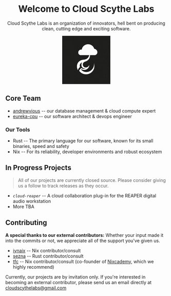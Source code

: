 <h1 align="center">Welcome to Cloud Scythe Labs</h1>
<p align="center">Cloud Scythe Labs is an organization of innovators, hell bent on producing clean, cutting edge and exciting software.</p>
<p align="center"><img src="https://raw.githubusercontent.com/Cloud-Scythe-Labs/.github/main/profile/cloud_reaper.jpeg" alt="cloud-reaper logo" width="150"/></p>

## Core Team
- [andrewvious](github.com/andrewvious) -- our database management & cloud compute expert
- [eureka-cpu](github.com/eureka-cpu) -- our software architect & devops engineer

### Our Tools
- Rust -- The primary language for our software, known for its small binaries, speed and safety
- Nix -- For its reliability, developer environments and robust ecosystem

## In Progress Projects
> All of our projects are currently closed source. Please consider giving us a follow to track releases as they occur.
- _`cloud-reaper`_ -- A cloud collaboration plug-in for the REAPER digital audio workstation
- More TBA

## Contributing
**A special thanks to our external contributors:**
Whether your input made it into the commits or not, we appreciate all of the support you've given us.

- [iynaix](github.com/iynaix) -- Nix contributor/consult
- [sezna](github.com/sezna) -- Rust contributor/consult
- [tfc](github.com/tfc) -- Nix contributor/consult (co-founder of [Nixcademy](https://nixcademy.com/), which we highly recommend)

Currently, our projects are by invitation only. If you're interested in becoming an external contributor, please send us an email directly at cloudscythelabs@gmail.com
